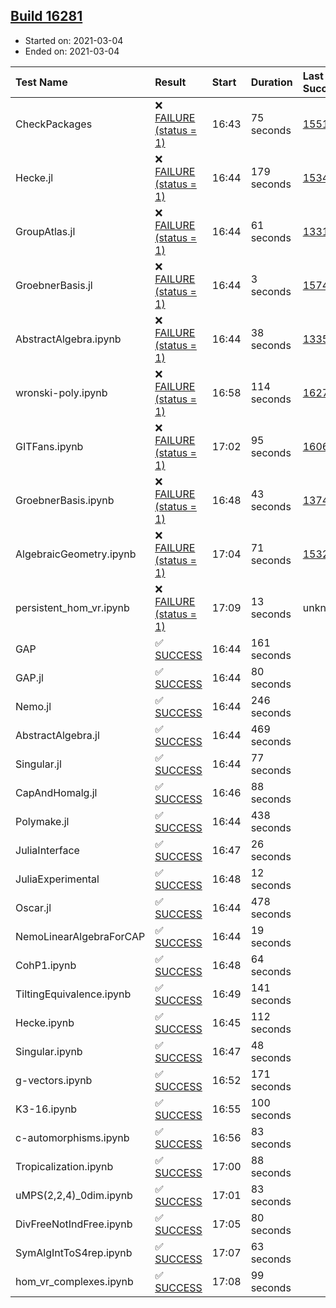 ## [Build 16281](https://oscarci.mathematik.uni-kl.de/job/oscar/16281/)

* Started on: 2021-03-04
* Ended on: 2021-03-04

| Test Name    | Result | Start | Duration | Last Success | First Failure |
|:-------------|:-------|:------|:---------|:-------------|:--------------|
| CheckPackages | ❌ [FAILURE (status = 1)](https://oscarci.mathematik.uni-kl.de/job/oscar/16281/artifact/logs/build-16281/CheckPackages.log) | 16:43 | 75 seconds | [15514](https://oscarci.mathematik.uni-kl.de/job/oscar/15514/) | [15515](https://oscarci.mathematik.uni-kl.de/job/oscar/15515/) |
| Hecke.jl | ❌ [FAILURE (status = 1)](https://oscarci.mathematik.uni-kl.de/job/oscar/16281/artifact/logs/build-16281/Hecke.jl.log) | 16:44 | 179 seconds | [15344](https://oscarci.mathematik.uni-kl.de/job/oscar/15344/) | [15348](https://oscarci.mathematik.uni-kl.de/job/oscar/15348/) |
| GroupAtlas.jl | ❌ [FAILURE (status = 1)](https://oscarci.mathematik.uni-kl.de/job/oscar/16281/artifact/logs/build-16281/GroupAtlas.jl.log) | 16:44 | 61 seconds | [13311](https://oscarci.mathematik.uni-kl.de/job/oscar/13311/) | [13312](https://oscarci.mathematik.uni-kl.de/job/oscar/13312/) |
| GroebnerBasis.jl | ❌ [FAILURE (status = 1)](https://oscarci.mathematik.uni-kl.de/job/oscar/16281/artifact/logs/build-16281/GroebnerBasis.jl.log) | 16:44 | 3 seconds | [15745](https://oscarci.mathematik.uni-kl.de/job/oscar/15745/) | [15746](https://oscarci.mathematik.uni-kl.de/job/oscar/15746/) |
| AbstractAlgebra.ipynb | ❌ [FAILURE (status = 1)](https://oscarci.mathematik.uni-kl.de/job/oscar/16281/artifact/logs/build-16281/AbstractAlgebra.ipynb.log) | 16:44 | 38 seconds | [13355](https://oscarci.mathematik.uni-kl.de/job/oscar/13355/) | [13356](https://oscarci.mathematik.uni-kl.de/job/oscar/13356/) |
| wronski-poly.ipynb | ❌ [FAILURE (status = 1)](https://oscarci.mathematik.uni-kl.de/job/oscar/16281/artifact/logs/build-16281/wronski-poly.ipynb.log) | 16:58 | 114 seconds | [16278](https://oscarci.mathematik.uni-kl.de/job/oscar/16278/) | [16279](https://oscarci.mathematik.uni-kl.de/job/oscar/16279/) |
| GITFans.ipynb | ❌ [FAILURE (status = 1)](https://oscarci.mathematik.uni-kl.de/job/oscar/16281/artifact/logs/build-16281/GITFans.ipynb.log) | 17:02 | 95 seconds | [16068](https://oscarci.mathematik.uni-kl.de/job/oscar/16068/) | [16069](https://oscarci.mathematik.uni-kl.de/job/oscar/16069/) |
| GroebnerBasis.ipynb | ❌ [FAILURE (status = 1)](https://oscarci.mathematik.uni-kl.de/job/oscar/16281/artifact/logs/build-16281/GroebnerBasis.ipynb.log) | 16:48 | 43 seconds | [13748](https://oscarci.mathematik.uni-kl.de/job/oscar/13748/) | [13749](https://oscarci.mathematik.uni-kl.de/job/oscar/13749/) |
| AlgebraicGeometry.ipynb | ❌ [FAILURE (status = 1)](https://oscarci.mathematik.uni-kl.de/job/oscar/16281/artifact/logs/build-16281/AlgebraicGeometry.ipynb.log) | 17:04 | 71 seconds | [15322](https://oscarci.mathematik.uni-kl.de/job/oscar/15322/) | [15323](https://oscarci.mathematik.uni-kl.de/job/oscar/15323/) |
| persistent_hom_vr.ipynb | ❌ [FAILURE (status = 1)](https://oscarci.mathematik.uni-kl.de/job/oscar/16281/artifact/logs/build-16281/persistent_hom_vr.ipynb.log) | 17:09 | 13 seconds | unknown | unknown |
| GAP | ✅ [SUCCESS](https://oscarci.mathematik.uni-kl.de/job/oscar/16281/artifact/logs/build-16281/GAP.log) | 16:44 | 161 seconds |  |  |
| GAP.jl | ✅ [SUCCESS](https://oscarci.mathematik.uni-kl.de/job/oscar/16281/artifact/logs/build-16281/GAP.jl.log) | 16:44 | 80 seconds |  |  |
| Nemo.jl | ✅ [SUCCESS](https://oscarci.mathematik.uni-kl.de/job/oscar/16281/artifact/logs/build-16281/Nemo.jl.log) | 16:44 | 246 seconds |  |  |
| AbstractAlgebra.jl | ✅ [SUCCESS](https://oscarci.mathematik.uni-kl.de/job/oscar/16281/artifact/logs/build-16281/AbstractAlgebra.jl.log) | 16:44 | 469 seconds |  |  |
| Singular.jl | ✅ [SUCCESS](https://oscarci.mathematik.uni-kl.de/job/oscar/16281/artifact/logs/build-16281/Singular.jl.log) | 16:44 | 77 seconds |  |  |
| CapAndHomalg.jl | ✅ [SUCCESS](https://oscarci.mathematik.uni-kl.de/job/oscar/16281/artifact/logs/build-16281/CapAndHomalg.jl.log) | 16:46 | 88 seconds |  |  |
| Polymake.jl | ✅ [SUCCESS](https://oscarci.mathematik.uni-kl.de/job/oscar/16281/artifact/logs/build-16281/Polymake.jl.log) | 16:44 | 438 seconds |  |  |
| JuliaInterface | ✅ [SUCCESS](https://oscarci.mathematik.uni-kl.de/job/oscar/16281/artifact/logs/build-16281/JuliaInterface.log) | 16:47 | 26 seconds |  |  |
| JuliaExperimental | ✅ [SUCCESS](https://oscarci.mathematik.uni-kl.de/job/oscar/16281/artifact/logs/build-16281/JuliaExperimental.log) | 16:48 | 12 seconds |  |  |
| Oscar.jl | ✅ [SUCCESS](https://oscarci.mathematik.uni-kl.de/job/oscar/16281/artifact/logs/build-16281/Oscar.jl.log) | 16:44 | 478 seconds |  |  |
| NemoLinearAlgebraForCAP | ✅ [SUCCESS](https://oscarci.mathematik.uni-kl.de/job/oscar/16281/artifact/logs/build-16281/NemoLinearAlgebraForCAP.log) | 16:44 | 19 seconds |  |  |
| CohP1.ipynb | ✅ [SUCCESS](https://oscarci.mathematik.uni-kl.de/job/oscar/16281/artifact/logs/build-16281/CohP1.ipynb.log) | 16:48 | 64 seconds |  |  |
| TiltingEquivalence.ipynb | ✅ [SUCCESS](https://oscarci.mathematik.uni-kl.de/job/oscar/16281/artifact/logs/build-16281/TiltingEquivalence.ipynb.log) | 16:49 | 141 seconds |  |  |
| Hecke.ipynb | ✅ [SUCCESS](https://oscarci.mathematik.uni-kl.de/job/oscar/16281/artifact/logs/build-16281/Hecke.ipynb.log) | 16:45 | 112 seconds |  |  |
| Singular.ipynb | ✅ [SUCCESS](https://oscarci.mathematik.uni-kl.de/job/oscar/16281/artifact/logs/build-16281/Singular.ipynb.log) | 16:47 | 48 seconds |  |  |
| g-vectors.ipynb | ✅ [SUCCESS](https://oscarci.mathematik.uni-kl.de/job/oscar/16281/artifact/logs/build-16281/g-vectors.ipynb.log) | 16:52 | 171 seconds |  |  |
| K3-16.ipynb | ✅ [SUCCESS](https://oscarci.mathematik.uni-kl.de/job/oscar/16281/artifact/logs/build-16281/K3-16.ipynb.log) | 16:55 | 100 seconds |  |  |
| c-automorphisms.ipynb | ✅ [SUCCESS](https://oscarci.mathematik.uni-kl.de/job/oscar/16281/artifact/logs/build-16281/c-automorphisms.ipynb.log) | 16:56 | 83 seconds |  |  |
| Tropicalization.ipynb | ✅ [SUCCESS](https://oscarci.mathematik.uni-kl.de/job/oscar/16281/artifact/logs/build-16281/Tropicalization.ipynb.log) | 17:00 | 88 seconds |  |  |
| uMPS(2,2,4)_0dim.ipynb | ✅ [SUCCESS](https://oscarci.mathematik.uni-kl.de/job/oscar/16281/artifact/logs/build-16281/uMPS-2-2-4-_0dim.ipynb.log) | 17:01 | 83 seconds |  |  |
| DivFreeNotIndFree.ipynb | ✅ [SUCCESS](https://oscarci.mathematik.uni-kl.de/job/oscar/16281/artifact/logs/build-16281/DivFreeNotIndFree.ipynb.log) | 17:05 | 80 seconds |  |  |
| SymAlgIntToS4rep.ipynb | ✅ [SUCCESS](https://oscarci.mathematik.uni-kl.de/job/oscar/16281/artifact/logs/build-16281/SymAlgIntToS4rep.ipynb.log) | 17:07 | 63 seconds |  |  |
| hom_vr_complexes.ipynb | ✅ [SUCCESS](https://oscarci.mathematik.uni-kl.de/job/oscar/16281/artifact/logs/build-16281/hom_vr_complexes.ipynb.log) | 17:08 | 99 seconds |  |  |
